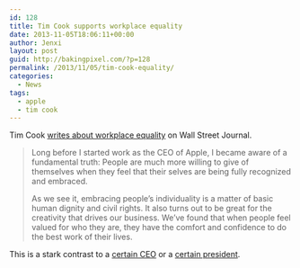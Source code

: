 ```yaml
---
id: 128
title: Tim Cook supports workplace equality
date: 2013-11-05T18:06:11+00:00
author: Jenxi
layout: post
guid: http://bakingpixel.com/?p=128
permalink: /2013/11/05/tim-cook-equality/
categories:
  - News
tags:
  - apple
  - tim cook
---
```

Tim Cook [writes about workplace equality](http://online.wsj.com/news/articles/SB10001424052702304527504579172302377638002) on Wall Street Journal.

> Long before I started work as the CEO of Apple, I became aware of a fundamental truth: People are much more willing to give of themselves when they feel that their selves are being fully recognized and embraced.
> 
> As we see it, embracing people&#8217;s individuality is a matter of basic human dignity and civil rights. It also turns out to be great for the creativity that drives our business. We&#8217;ve found that when people feel valued for who they are, they have the comfort and confidence to do the best work of their lives. 

This is a stark contrast to a [certain CEO](http://www.huffingtonpost.ca/2013/09/26/barilla-boycott-homophobia-anti-gay_n_3996146.html) or a [certain president](http://www.huffingtonpost.com/2013/06/27/dan-cathy-chick-fil-a-doma_n_3510449.html).